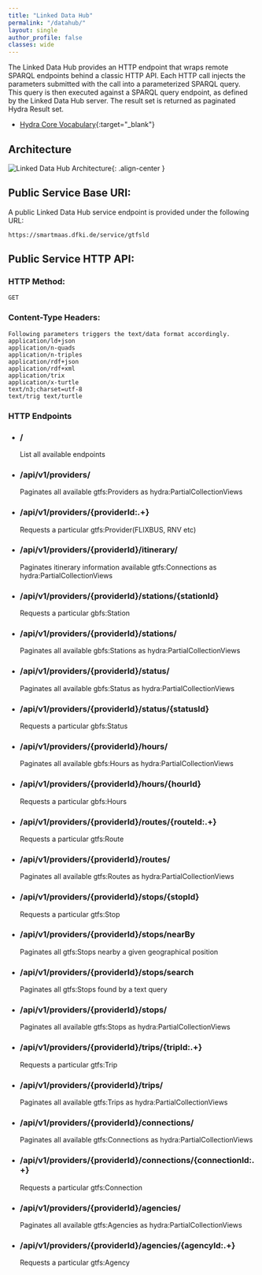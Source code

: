 ```yaml
---
title: "Linked Data Hub"
permalink: "/datahub/"
layout: single
author_profile: false
classes: wide
---
```

The Linked Data Hub provides an HTTP endpoint that wraps remote SPARQL endpoints behind a classic HTTP API.
Each HTTP call injects the parameters submitted with the call into a parameterized SPARQL query. This query is then executed against a SPARQL query endpoint, as defined by the Linked Data Hub server.
The result set is returned as paginated Hydra Result set.

* [Hydra Core Vocabulary](https://www.hydra-cg.com/spec/latest/core/){:target="_blank"}

## Architecture

![Linked Data Hub Architecture](/assets/images/Datahub_simplified.png){: .align-center }


## Public Service Base URI:

A public Linked Data Hub service endpoint is provided under the following URL:

    https://smartmaas.dfki.de/service/gtfsld

## Public Service HTTP API:

### HTTP Method:
    GET

### Content-Type Headers:
    Following parameters triggers the text/data format accordingly.    
    application/ld+json
    application/n-quads
    application/n-triples
    application/rdf+json
    application/rdf+xml
    application/trix
    application/x-turtle
    text/n3;charset=utf-8
    text/trig text/turtle

### HTTP Endpoints
	
* ### / 
    List all available endpoints
* ### /api/v1/providers/
    Paginates all available gtfs:Providers as hydra:PartialCollectionViews
* ### /api/v1/providers/{providerId:.+}
    Requests a particular gtfs:Provider(FLIXBUS, RNV etc)
* ### /api/v1/providers/{providerId}/itinerary/
    Paginates itinerary information available gtfs:Connections as hydra:PartialCollectionViews
* ### /api/v1/providers/{providerId}/stations/{stationId}
    Requests a particular gbfs:Station
* ### /api/v1/providers/{providerId}/stations/
    Paginates all available gbfs:Stations as hydra:PartialCollectionViews
* ### /api/v1/providers/{providerId}/status/
    Paginates all available gbfs:Status as hydra:PartialCollectionViews
* ### /api/v1/providers/{providerId}/status/{statusId}
    Requests a particular gbfs:Status
* ### /api/v1/providers/{providerId}/hours/
    Paginates all available gbfs:Hours as hydra:PartialCollectionViews
* ### /api/v1/providers/{providerId}/hours/{hourId}
    Requests a particular gbfs:Hours
* ### /api/v1/providers/{providerId}/routes/{routeId:.+}
    Requests a particular gtfs:Route
* ### /api/v1/providers/{providerId}/routes/
    Paginates all available gtfs:Routes as hydra:PartialCollectionViews
* ### /api/v1/providers/{providerId}/stops/{stopId}
    Requests a particular gtfs:Stop
* ### /api/v1/providers/{providerId}/stops/nearBy
    Paginates all gtfs:Stops nearby a given geographical position
* ### /api/v1/providers/{providerId}/stops/search
    Paginates all gtfs:Stops found by a text query
* ### /api/v1/providers/{providerId}/stops/
    Paginates all available gtfs:Stops as hydra:PartialCollectionViews
* ### /api/v1/providers/{providerId}/trips/{tripId:.+}
    Requests a particular gtfs:Trip
* ### /api/v1/providers/{providerId}/trips/
    Paginates all available gtfs:Trips as hydra:PartialCollectionViews
* ### /api/v1/providers/{providerId}/connections/
    Paginates all available gtfs:Connections as hydra:PartialCollectionViews
* ### /api/v1/providers/{providerId}/connections/{connectionId:.+}
    Requests a particular gtfs:Connection
* ### /api/v1/providers/{providerId}/agencies/
    Paginates all available gtfs:Agencies as hydra:PartialCollectionViews
* ### /api/v1/providers/{providerId}/agencies/{agencyId:.+}
    Requests a particular gtfs:Agency   


